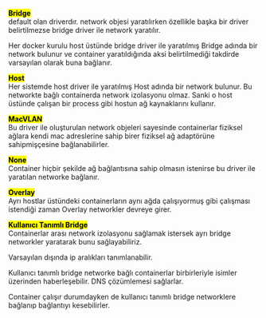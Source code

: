 <b><mark>Bridge</mark></b>
<br>
default olan driverdır. network objesi yaratılırken özellikle başka bir driver belirtilmezse bridge driver ile network yaratılır.

Her docker kurulu host üstünde bridge driver ile yaratılmış Bridge adında bir network bulunur ve container 
yaratıldığında aksi belirtilmediği takdirde varsayılan olarak buna bağlanır.
<br>

<b><mark>Host</mark></b>
<br>
Her sistemde host driver ile yaratılmış Host adında bir network bulunur.
Bu networkte bağlı containerda network izolasyonu olmaz.
Sanki o host üstünde çalışan bir process gibi hostun ağ kaynaklarını kullanır.



<b><mark>MacVLAN</mark></b>
<br>
Bu driver ile oluşturulan network objeleri sayesinde containerlar fiziksel ağlara kendi mac adreslerine
sahip birer fiziksel ağ adaptörüne sahipmişçesine bağlanabilirler.

<b><mark>None</mark></b>
<br>
Container hiçbir şekilde ağ bağlantısına sahip olmasın istenirse bu driver ile yaratılan networke bağlanır.


<b><mark>Overlay</mark></b>
<br>
Ayrı hostlar üstündeki containerların aynı ağda çalışıyormuş gibi çalışması istendiği zaman Overlay networkler devreye girer.


<b><mark>Kullanıcı Tanımlı Bridge</mark></b>
<br>
Containerlar arası network izolasyonu sağlamak istersek ayrı bridge networkler yaratarak bunu sağlayabiliriz.

Varsayılan dışında ip aralıkları tanımlanabilir.

Kullanıcı tanımlı bridge networke bağlı containerlar birbirleriyle isimler üzerinden haberleşebilir.
DNS çözümlemesi sağlarlar.

Container çalışır durumdayken de kullanıcı tanımlı bridge networklere bağlanıp bağlantıyı kesebilirler.
